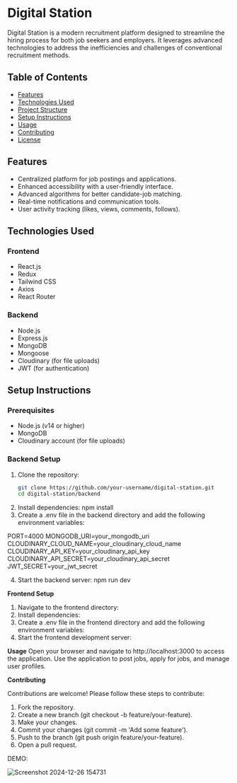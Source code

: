 # Digital Station

Digital Station is a modern recruitment platform designed to streamline the hiring process for both job seekers and employers. It leverages advanced technologies to address the inefficiencies and challenges of conventional recruitment methods.

## Table of Contents

- [Features](#features)
- [Technologies Used](#technologies-used)
- [Project Structure](#project-structure)
- [Setup Instructions](#setup-instructions)
- [Usage](#usage)
- [Contributing](#contributing)
- [License](#license)

## Features

- Centralized platform for job postings and applications.
- Enhanced accessibility with a user-friendly interface.
- Advanced algorithms for better candidate-job matching.
- Real-time notifications and communication tools.
- User activity tracking (likes, views, comments, follows).

## Technologies Used

### Frontend

- React.js
- Redux
- Tailwind CSS
- Axios
- React Router

### Backend

- Node.js
- Express.js
- MongoDB
- Mongoose
- Cloudinary (for file uploads)
- JWT (for authentication)



## Setup Instructions

### Prerequisites

- Node.js (v14 or higher)
- MongoDB
- Cloudinary account (for file uploads)

### Backend Setup

1. Clone the repository:
   ```sh
   git clone https://github.com/your-username/digital-station.git
   cd digital-station/backend
2. Install dependencies:
   npm install
3. Create a .env file in the backend directory and add the following environment variables:
   
  PORT=4000
  MONGODB_URI=your_mongodb_uri
  CLOUDINARY_CLOUD_NAME=your_cloudinary_cloud_name
  CLOUDINARY_API_KEY=your_cloudinary_api_key
  CLOUDINARY_API_SECRET=your_cloudinary_api_secret
  JWT_SECRET=your_jwt_secret

4. Start the backend server:
  npm run dev

**Frontend Setup**
1. Navigate to the frontend directory:
2. Install dependencies:
3. Create a .env file in the frontend directory and add the following environment variables:
4. Start the frontend development server:


**Usage**
Open your browser and navigate to http://localhost:3000 to access the application.
Use the application to post jobs, apply for jobs, and manage user profiles.

**Contributing**

Contributions are welcome! Please follow these steps to contribute:

1. Fork the repository.
2. Create a new branch (git checkout -b feature/your-feature).
3. Make your changes.
4. Commit your changes (git commit -m 'Add some feature').
5. Push to the branch (git push origin feature/your-feature).
6. Open a pull request.


DEMO:

![Screenshot 2024-12-26 154731](https://github.com/user-attachments/assets/ec078eac-e4cf-4b31-9e33-accb6ba880fe)
